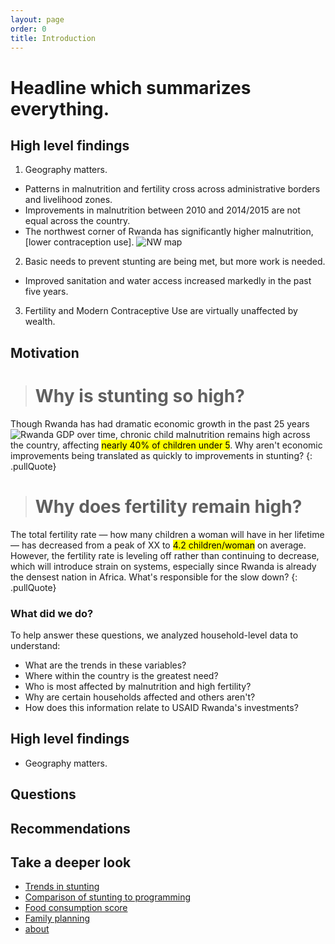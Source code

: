 ```yaml
---
layout: page
order: 0
title: Introduction
---
```


# Headline which summarizes everything.

## High level findings
1. Geography matters.
  * Patterns in malnutrition and fertility cross across administrative borders and livelihood zones.
  * Improvements in malnutrition between 2010 and 2014/2015 are not equal across the country.
  * The northwest corner of Rwanda has significantly higher malnutrition, [lower contraception use].
  ![NW map]({{site.baseurl}}/img/nw-rwnada.png)
2. Basic needs to prevent stunting are being met, but more work is needed.
  * Improved sanitation and water access increased markedly in the past five years.
3. Fertility and Modern Contraceptive Use are virtually unaffected by wealth.


## Motivation
> # Why is stunting so high?
Though Rwanda has had dramatic economic growth in the past 25 years
![Rwanda GDP over time]({{site.baseurl}}/img/gdp.png), chronic child malnutrition remains high across the country, affecting <mark>nearly 40% of children under 5</mark>. Why aren't economic improvements being translated as quickly to improvements in stunting?
{: .pullQuote}




> # Why does fertility remain high?
The total fertility rate &mdash; how many children a woman will have in her lifetime &mdash; has decreased from a peak of XX to <mark>4.2 children/woman</mark> on average. However, the fertility rate is leveling off rather than continuing to decrease, which will introduce strain on systems, especially since Rwanda is already the densest nation in Africa. What's responsible for the slow down?
{: .pullQuote}

### What did we do?
To help answer these questions, we analyzed household-level data to understand:

* What are the trends in these variables?
* Where within the country is the greatest need?
* Who is most affected by malnutrition and high fertility?
* Why are certain households affected and others aren't?
* How does this information relate to USAID Rwanda's investments?

## High level findings
* Geography matters.

## Questions


## Recommendations


## Take a deeper look
* [Trends in stunting][stunting1]
* [Comparison of stunting to programming][stunting2]
* [Food consumption score][fcs]
* [Family planning][fp]
* [about][about]


[stunting1]: {{site.baseurl}}/stunting1/ "Stunting: part 1"
[stunting2]: {{site.baseurl}}/stunting2/ "Stunting: part 2"
[fcs]: {{site.baseurl}}/fcs/ "FCS"
[fp]: {{site.baseurl}}/family-planning/ "Family Planning"
[about]: {{site.baseurl}}/about/ "About"

